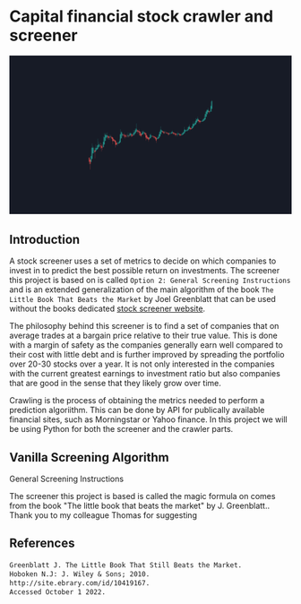 # Capital financial stock crawler and screener
![frontpage](images/frontpage.png)

## Introduction
A stock screener uses a set of metrics to decide on which companies to invest in to predict the best possible return on investments. The screener this project is based on is called `Option 2: General Screening Instructions` and is an extended generalization of the main algorithm of the book `The Little Book That Beats the Market` by Joel Greenblatt that can be used without the books dedicated [stock screener website](https://www.magicformulainvesting.com/).

The philosophy behind this screener is to find a set of companies that on average trades at a bargain price relative to their true value. This is done with a margin of safety as the companies generally earn well compared to their cost with little debt and is further improved by spreading the portfolio over 20-30 stocks over a year. It is not only interested in the companies with the current greatest earnings to investment ratio but also companies that are good in the sense that they likely grow over time.

Crawling is the process of obtaining the metrics needed to perform a prediction algoriithm. This can be done by API for publically available financial sites, such as Morningstar or Yahoo finance. In this project we will be using Python for both the screener and the crawler parts.

## Vanilla Screening Algorithm


General Screening Instructions

The screener this project is based  is called the magic formula on comes from the book "The little book that beats the market" by J. Greenblatt.. Thank you to my colleague Thomas for suggesting 

## References
```
Greenblatt J. The Little Book That Still Beats the Market. 
Hoboken N.J: J. Wiley & Sons; 2010. http://site.ebrary.com/id/10419167. 
Accessed October 1 2022.
```
